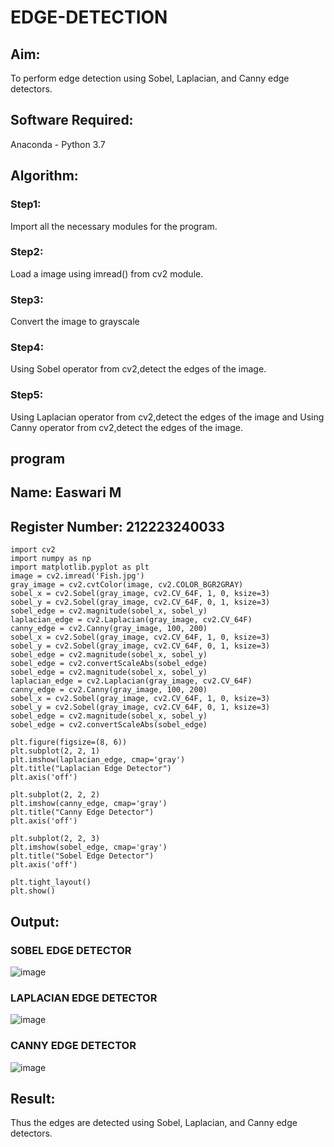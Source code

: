 # EDGE-DETECTION
## Aim:
To perform edge detection using Sobel, Laplacian, and Canny edge detectors.

## Software Required:
Anaconda - Python 3.7

## Algorithm:
### Step1:
Import all the necessary modules for the program.

### Step2:
Load a image using imread() from cv2 module.

### Step3:
Convert the image to grayscale

### Step4:
Using Sobel operator from cv2,detect the edges of the image.

### Step5:

Using Laplacian operator from cv2,detect the edges of the image and Using Canny operator from cv2,detect the edges of the image.
## program 
## Name: Easwari M
## Register Number: 212223240033
```
import cv2
import numpy as np
import matplotlib.pyplot as plt
image = cv2.imread('Fish.jpg') 
gray_image = cv2.cvtColor(image, cv2.COLOR_BGR2GRAY)
sobel_x = cv2.Sobel(gray_image, cv2.CV_64F, 1, 0, ksize=3)  
sobel_y = cv2.Sobel(gray_image, cv2.CV_64F, 0, 1, ksize=3)  
sobel_edge = cv2.magnitude(sobel_x, sobel_y)  
laplacian_edge = cv2.Laplacian(gray_image, cv2.CV_64F) 
canny_edge = cv2.Canny(gray_image, 100, 200)  
sobel_x = cv2.Sobel(gray_image, cv2.CV_64F, 1, 0, ksize=3)
sobel_y = cv2.Sobel(gray_image, cv2.CV_64F, 0, 1, ksize=3)
sobel_edge = cv2.magnitude(sobel_x, sobel_y)
sobel_edge = cv2.convertScaleAbs(sobel_edge)
sobel_edge = cv2.magnitude(sobel_x, sobel_y)  
laplacian_edge = cv2.Laplacian(gray_image, cv2.CV_64F) 
canny_edge = cv2.Canny(gray_image, 100, 200)  
sobel_x = cv2.Sobel(gray_image, cv2.CV_64F, 1, 0, ksize=3)
sobel_y = cv2.Sobel(gray_image, cv2.CV_64F, 0, 1, ksize=3)
sobel_edge = cv2.magnitude(sobel_x, sobel_y)
sobel_edge = cv2.convertScaleAbs(sobel_edge)

plt.figure(figsize=(8, 6))
plt.subplot(2, 2, 1)
plt.imshow(laplacian_edge, cmap='gray')
plt.title("Laplacian Edge Detector")
plt.axis('off')

plt.subplot(2, 2, 2)
plt.imshow(canny_edge, cmap='gray')
plt.title("Canny Edge Detector")
plt.axis('off')

plt.subplot(2, 2, 3)
plt.imshow(sobel_edge, cmap='gray')  
plt.title("Sobel Edge Detector")
plt.axis('off')

plt.tight_layout()
plt.show()
```
## Output:
### SOBEL EDGE DETECTOR
![image](https://github.com/user-attachments/assets/500459ee-2648-44b1-83fd-f592f330e9fe)


### LAPLACIAN EDGE DETECTOR
![image](https://github.com/user-attachments/assets/6e046abe-e3b2-4e14-b367-93135a7e0be9)


### CANNY EDGE DETECTOR
![image](https://github.com/user-attachments/assets/8dc99e66-75f2-457f-be03-428695060201)

## Result:
Thus the edges are detected using Sobel, Laplacian, and Canny edge detectors.
